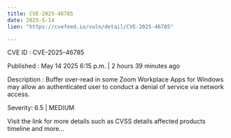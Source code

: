 ```yaml
---
title: CVE-2025-46785
date: 2025-5-14
lien: "https://cvefeed.io/vuln/detail/CVE-2025-46785"

---
```


CVE ID : CVE-2025-46785

Published :  May 14
2025
6:15 p.m. | 2 hours
39 minutes ago

Description : Buffer over-read in some Zoom Workplace Apps for Windows may allow an authenticated user to conduct a denial of service via network access.

Severity: 6.5 | MEDIUM

Visit the link for more details
such as CVSS details
affected products
timeline
and more...
